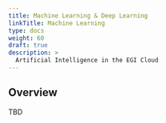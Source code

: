 ```yaml
---
title: Machine Learning & Deep Learning
linkTitle: Machine Learning
type: docs
weight: 60
draft: true
description: >
  Artificial Intelligence in the EGI Cloud
---
```


## Overview

TBD
